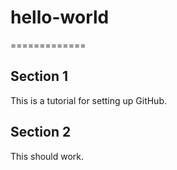 # hello-world
=============

## Section 1
This is a tutorial for setting up GitHub.

## Section 2
This should work.
